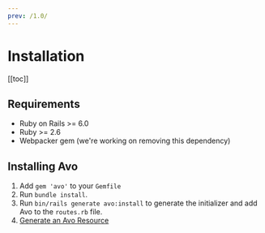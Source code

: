 ```yaml
---
prev: /1.0/
---
```


# Installation

[[toc]]


## Requirements

- Ruby on Rails >= 6.0
- Ruby >= 2.6
- Webpacker gem (we're working on removing this dependency)

## Installing Avo

1. Add `gem 'avo'` to your `Gemfile`
1. Run `bundle install`.
1. Run `bin/rails generate avo:install` to generate the initializer and add Avo to the `routes.rb` file.
1. [Generate an Avo Resource](resources)
